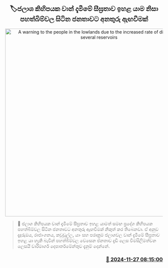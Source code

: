 <p align='center'><b><h2 align='center' title='A warning to the people in the lowlands due to the increased rate of discharge in several reservoirs'>🏷ජලාශ කිහිපයක වාන් දැමීමේ සීඝ්‍රතාව ඉහළ යාම නිසා පහත්බිම්වල සිටින ජනතාවට අනතුරු ඇඟවීමක්</h2></b></p>
<p align='center'><img src='https://helakuru.sgp1.cdn.digitaloceanspaces.com/esana/images/lib/daduru-archived.jpg' width='600' alt='A warning to the people in the lowlands due to the increased rate of discharge in several reservoirs'></p>

>📝 ජලාශ කිහිපයක වාන් දැමීමේ සීඝ්‍රතාව ඉහළ යාමත් සමඟ ප්‍රදේශ කිහිපයක පහත්බිම්වල සිටින ජනතාවට අනතුරු ඇඟවීමක් නිකුත් කර තිබෙනවා.
ඒ අනුව දැදුරුඔය, රාජාංගනය, කවුඩුල්ල, යාං සහ පරාක්‍රම ජලාශවල වාන් දැමීමේ සීඝ්‍රතාව ඉහළ යා හැකි බැවින් පහත්බිම්වල වෙසෙන ජනතාව දැඩි ලෙස විමසිලිමත්වන ලෙසයි වාරිමාර්ග දෙපාර්තමේන්තුව දැනුම් දෙන්නේ. 


<h3 align='right'><a href='https://www.helakuru.lk/esana/p/105488/'>📅 2024-11-27 08:15:00</a></h3>
